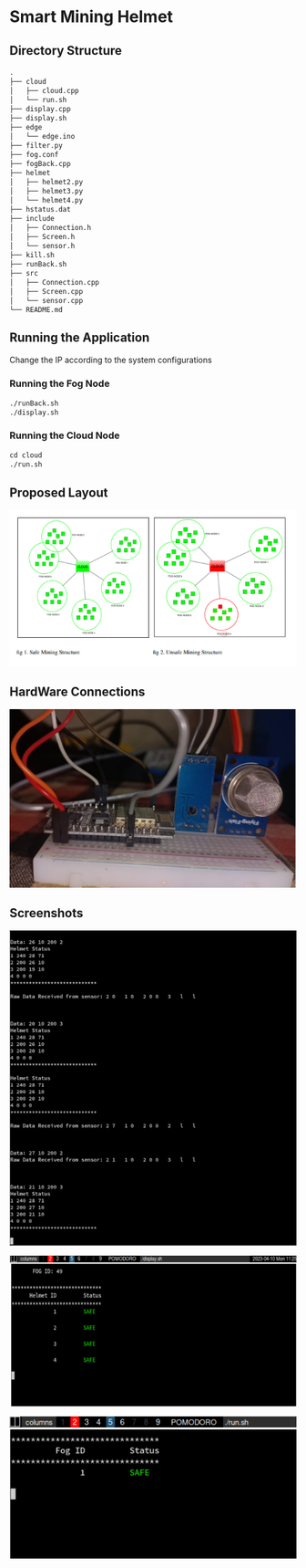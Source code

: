 # Smart Mining Helmet 

## Directory Structure

```
.
├── cloud
│   ├── cloud.cpp
│   └── run.sh
├── display.cpp
├── display.sh
├── edge
│   └── edge.ino
├── filter.py
├── fog.conf
├── fogBack.cpp
├── helmet
│   ├── helmet2.py
│   ├── helmet3.py
│   └── helmet4.py
├── hstatus.dat
├── include
│   ├── Connection.h
│   ├── Screen.h
│   └── sensor.h
├── kill.sh
├── runBack.sh
├── src
│   ├── Connection.cpp
│   ├── Screen.cpp
│   └── sensor.cpp
└── README.md
```

## Running the Application

Change the IP according to the system configurations

### Running the Fog Node

```
./runBack.sh
./display.sh
```

### Running the Cloud Node
```
cd cloud
./run.sh
```

## Proposed Layout

![Layout](./images/layout.png)

## HardWare Connections

![Hardware](./images/hardware1.png)

## Screenshots

![Fog Node Logs](./images/logs.png)

![Fog Node Display](./images/fdisplay.png)

![Cloud Node](./images/cdisplay.png)